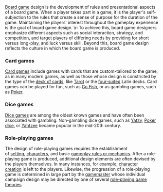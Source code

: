 [Board game](https://en.wikipedia.org/wiki/Board_game "Board game") design is the development of rules and presentational aspects of a board game. When a player takes part in a game, it is the player's self-subjection to the rules that create a sense of purpose for the duration of the game. Maintaining the players' interest throughout the gameplay experience is the goal of board game design.
\n
To achieve this, board game designers emphasize different aspects such as social interaction, strategy, and competition, and target players of differing needs by providing for short versus long-play, and luck versus skill. Beyond this, board game design reflects the culture in which the board game is produced.

### Card games
[Card games](https://en.wikipedia.org/wiki/Card_game) include games with cards that are custom-tailored to the game, as in many modern games, as well as those whose design is constricted by the type of the [deck of cards](https://en.wikipedia.org/wiki/Deck_of_cards "Deck of cards"), like [Tarot](https://en.wikipedia.org/wiki/Tarot "Tarot") or the [four-suited](https://en.wikipedia.org/wiki/Suit_(cards) "Suit (cards)") Latin decks. Card games can be played for fun, such as [Go Fish](https://en.wikipedia.org/wiki/Go_Fish "Go Fish"), or as gambling games, such as [Poker](https://en.wikipedia.org/wiki/Poker "Poker").

### Dice games
[Dice games](https://en.wikipedia.org/wiki/Dice_game "Dice game") are among the oldest known games and have often been associated with gambling. Non-gambling dice games, such as [Yatzy](https://en.wikipedia.org/wiki/Yatzy "Yatzy"), [Poker dice](https://en.wikipedia.org/wiki/Poker_dice "Poker dice"), or [Yahtzee](https://en.wikipedia.org/wiki/Yahtzee "Yahtzee") became popular in the mid-20th century.

### Role-playing games
The design of role-playing games requires the establishment of [setting](https://en.wikipedia.org/wiki/Campaign_setting "Campaign setting"), [characters](https://en.wikipedia.org/wiki/Character_creation "Character creation"), and basic [gameplay rules or mechanics](https://en.wikipedia.org/wiki/Role-playing_game_system "Role-playing game system"). After a role-playing game is produced, additional design elements are often devised by the players themselves. In many instances, for example, [character creation](https://en.wikipedia.org/wiki/Character_creation "Character creation") is left to the players. Likewise, the progression of a role-playing game is determined in large part by the [gamemaster](https://en.wikipedia.org/wiki/Gamemaster "Gamemaster") whose individual campaign design may be directed by one of several [role-playing game theories](https://en.wikipedia.org/wiki/Role-playing_game_theory).

